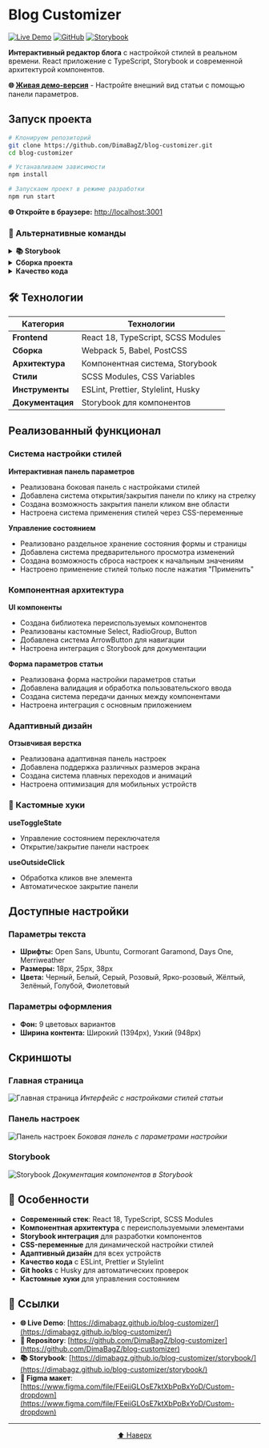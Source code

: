 # Blog Customizer

[![Live Demo](https://img.shields.io/badge/Live%20Demo-🌐%20Online-brightgreen)](https://dimabagz.github.io/blog-customizer/)
[![GitHub](https://img.shields.io/badge/GitHub-📁%20Repository-blue)](https://github.com/DimaBagZ/blog-customizer)
[![Storybook](https://cdn.jsdelivr.net/gh/storybookjs/brand@main/badge/badge-storybook.svg)](https://dimabagz.github.io/blog-customizer/storybook/)

**Интерактивный редактор блога** с настройкой стилей в реальном времени. React приложение с TypeScript, Storybook и современной архитектурой компонентов.

**🌐 [Живая демо-версия](https://dimabagz.github.io/blog-customizer/)** - Настройте внешний вид статьи с помощью панели параметров.

## Запуск проекта

```bash
# Клонируем репозиторий
git clone https://github.com/DimaBagZ/blog-customizer.git
cd blog-customizer

# Устанавливаем зависимости
npm install

# Запускаем проект в режиме разработки
npm run start
```

**🌐 Откройте в браузере:** [http://localhost:3001](http://localhost:3001)

### 🔧 Альтернативные команды

<details>
<summary><strong>📚 Storybook</strong></summary>

```bash
# Запуск Storybook для разработки компонентов
npm run storybook
```

**🌐 Storybook:** [http://localhost:6006](http://localhost:6006)

</details>

<details>
<summary><strong> Сборка проекта</strong></summary>

```bash
# Сборка для продакшена
npm run build
```

</details>

<details>
<summary><strong> Качество кода</strong></summary>

```bash
# Линтинг стилей
npm run stylelint

# Линтинг кода
npm run lint

# Форматирование кода
npm run format

# Все проверки сразу
npm run test
```

</details>

## 🛠 Технологии

| Категория        | Технологии                         |
| ---------------- | ---------------------------------- |
| **Frontend**     | React 18, TypeScript, SCSS Modules |
| **Сборка**       | Webpack 5, Babel, PostCSS          |
| **Архитектура**  | Компонентная система, Storybook    |
| **Стили**        | SCSS Modules, CSS Variables        |
| **Инструменты**  | ESLint, Prettier, Stylelint, Husky |
| **Документация** | Storybook для компонентов          |

## Реализованный функционал

### Система настройки стилей

**Интерактивная панель параметров**

- Реализована боковая панель с настройками стилей
- Добавлена система открытия/закрытия панели по клику на стрелку
- Создана возможность закрытия панели кликом вне области
- Настроена система применения стилей через CSS-переменные

**Управление состоянием**

- Реализовано раздельное хранение состояния формы и страницы
- Добавлена система предварительного просмотра изменений
- Создана возможность сброса настроек к начальным значениям
- Настроено применение стилей только после нажатия "Применить"

### Компонентная архитектура

**UI компоненты**

- Создана библиотека переиспользуемых компонентов
- Реализованы кастомные Select, RadioGroup, Button
- Добавлена система ArrowButton для навигации
- Настроена интеграция с Storybook для документации

**Форма параметров статьи**

- Реализована форма настройки параметров статьи
- Добавлена валидация и обработка пользовательского ввода
- Создана система передачи данных между компонентами
- Настроена интеграция с основным приложением

### Адаптивный дизайн

**Отзывчивая верстка**

- Реализована адаптивная панель настроек
- Добавлена поддержка различных размеров экрана
- Создана система плавных переходов и анимаций
- Настроена оптимизация для мобильных устройств

### 🔧 Кастомные хуки

**useToggleState**

- Управление состоянием переключателя
- Открытие/закрытие панели настроек

**useOutsideClick**

- Обработка кликов вне элемента
- Автоматическое закрытие панели

## Доступные настройки

### Параметры текста

- **Шрифты:** Open Sans, Ubuntu, Cormorant Garamond, Days One, Merriweather
- **Размеры:** 18px, 25px, 38px
- **Цвета:** Черный, Белый, Серый, Розовый, Ярко-розовый, Жёлтый, Зелёный, Голубой, Фиолетовый

### Параметры оформления

- **Фон:** 9 цветовых вариантов
- **Ширина контента:** Широкий (1394px), Узкий (948px)

## Скриншоты

### Главная страница

![Главная страница](screenshots/main-page.png)
_Интерфейс с настройками стилей статьи_

### Панель настроек

![Панель настроек](screenshots/settings-panel.png)
_Боковая панель с параметрами настройки_

### Storybook

![Storybook](screenshots/storybook.png)
_Документация компонентов в Storybook_

## 🎯 Особенности

- **Современный стек**: React 18, TypeScript, SCSS Modules
- **Компонентная архитектура** с переиспользуемыми элементами
- **Storybook интеграция** для разработки компонентов
- **CSS-переменные** для динамической настройки стилей
- **Адаптивный дизайн** для всех устройств
- **Качество кода** с ESLint, Prettier и Stylelint
- **Git hooks** с Husky для автоматических проверок
- **Кастомные хуки** для управления состоянием

## 🔗 Ссылки

- **🌐 Live Demo**: [https://dimabagz.github.io/blog-customizer/](https://dimabagz.github.io/blog-customizer/)
- **📁 Repository**: [https://github.com/DimaBagZ/blog-customizer](https://github.com/DimaBagZ/blog-customizer)
- **📚 Storybook**: [https://dimabagz.github.io/blog-customizer/storybook/](https://dimabagz.github.io/blog-customizer/storybook/)
- **🎨 Figma макет**: [https://www.figma.com/file/FEeiiGLOsE7ktXbPpBxYoD/Custom-dropdown](https://www.figma.com/file/FEeiiGLOsE7ktXbPpBxYoD/Custom-dropdown)

---

<div align="center">

[⬆️ Наверх](#-blog-customizer)

</div>
